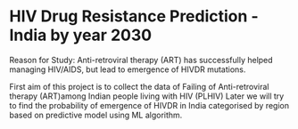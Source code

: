 # HIV Drug Resistance Prediction - India by year 2030

Reason for Study:
Anti-retroviral therapy (ART) has successfully helped managing HIV/AIDS, but lead to emergence of HIVDR mutations.

First aim of this project is to collect the data of Failing of Anti-retroviral therapy (ART)among Indian people living with HIV (PLHIV) Later we will try to find the probability of emergence of HIVDR in India categorised by region based on predictive model using ML algorithm.
